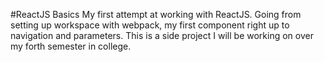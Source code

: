 #ReactJS Basics
My first attempt at working with ReactJS. Going from setting up workspace with webpack, my first component right up to navigation and parameters. This is a side project I will be working on over my forth semester in college. 